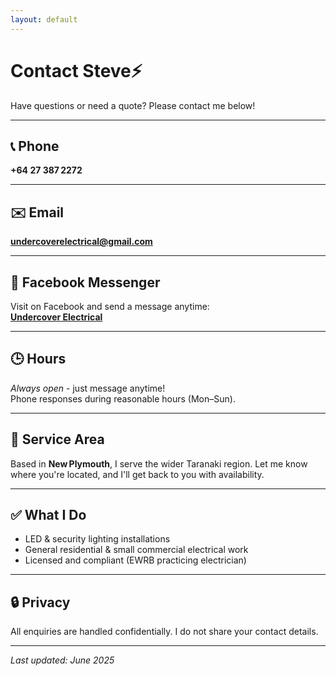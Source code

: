 ```yaml
---
layout: default
---
```


# Contact Steve⚡

Have questions or need a quote? Please contact me below!

---

## 📞 Phone

**+64 27 387 2272**

---

## ✉️ Email

**undercoverelectrical@gmail.com**

---

## 💬 Facebook Messenger

Visit on Facebook and send a message anytime:  
[**Undercover Electrical**](https://www.facebook.com/UndercoverElectrical)

---

## 🕒 Hours

*Always open* - just message anytime!  
Phone responses during reasonable hours (Mon–Sun).

---

## 📍 Service Area

Based in **New Plymouth**, I serve the wider Taranaki region. Let me know where you're located, and I'll get back to you with availability.

---

## ✅ What I Do

- LED & security lighting installations  
- General residential & small commercial electrical work  
- Licensed and compliant (EWRB practicing electrician)

---

## 🔒 Privacy

All enquiries are handled confidentially. I do not share your contact details.

---

*Last updated: June 2025*